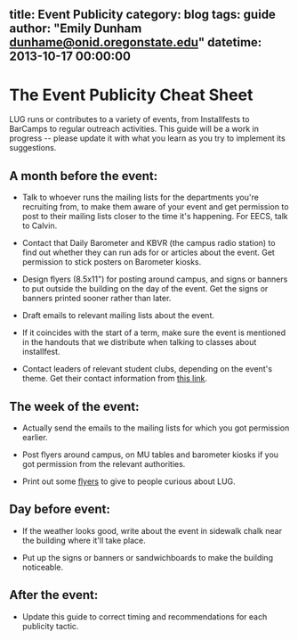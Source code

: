title: Event Publicity 
category: blog
tags: guide
author: "Emily Dunham <dunhame@onid.oregonstate.edu>"
datetime: 2013-10-17 00:00:00
---

The Event Publicity Cheat Sheet
===============================

LUG runs or contributes to a variety of events, from Installfests to BarCamps
to regular outreach activities. This guide will be a work in progress --
please update it with what you learn as you try to implement its suggestions.

A month before the event: 
-------------------------
 
* Talk to whoever runs the mailing lists for the departments you're recruiting
  from, to make them aware of your event and get permission to post to their
  mailing lists closer to the time it's happening. For EECS, talk to Calvin. 

* Contact that Daily Barometer and KBVR (the campus radio station) to find out
  whether they can run ads for or articles about the event. Get permission to
  stick posters on Barometer kiosks.

* Design flyers (8.5x11") for posting around campus, and signs or banners to
  put outside the building on the day of the event. Get the signs or banners
  printed sooner rather than later. 

* Draft emails to relevant mailing lists about the event.

* If it coincides with the start of a term, make sure the event is mentioned
  in the handouts that we distribute when talking to classes about
  installfest.

* Contact leaders of relevant student clubs, depending on the event's theme. 
  Get their contact information from [this link][seac].

[seac]: http://oregonstate.edu/seac/sos/find_org

The week of the event: 
----------------------

* Actually send the emails to the mailing lists for which you got permission
  earlier. 

* Post flyers around campus, on MU tables and barometer kiosks if you got
  permission from the relevant authorities.

* Print out some [flyers][handout] to give to people curious about LUG.

[handout]: https://github.com/OSULUG/admin

Day before event: 
-----------------

* If the weather looks good, write about the event in sidewalk chalk near the
  building where it'll take place. 

* Put up the signs or banners or sandwichboards to make the building
  noticeable.


After the event: 
----------------

* Update this guide to correct timing and recommendations for each publicity
  tactic. 
